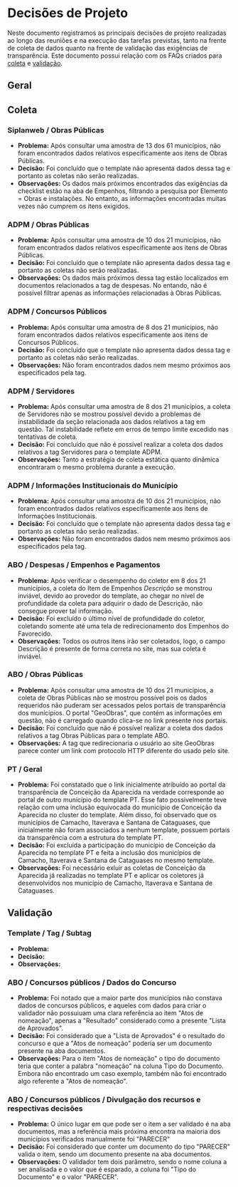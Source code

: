 # Decisões de Projeto

Neste documento registramos as principais decisões de projeto realizadas ao longo das reuniões e na execução das tarefas previstas, tanto na frente de coleta de dados quanto na frente de validação das exigências de transparência. Este documento possui relação com os FAQs criados para [coleta](<FAQ - Coletas.md>) e [validação](<FAQ - Validação.md>).

## Geral

## Coleta
### Siplanweb / Obras Públicas
* **Problema:** Após consultar uma amostra de 13 dos 61 municípios, não foram encontrados dados relativos especificamente aos itens de Obras Públicas.
* **Decisão:** Foi concluído que o template não apresenta dados dessa tag e portanto as coletas não serão realizadas.
* **Observações:** Os dados mais próximos encontrados das exigências da checklist estão na aba de Empenhos, filtrando a pesquisa por Elemento = Obras e instalações. No entanto, as informações encontradas muitas vezes não cumprem os itens exigidos.

### ADPM / Obras Públicas
* **Problema:** Após consultar uma amostra de 10 dos 21 municípios, não foram encontrados dados relativos especificamente aos itens de Obras Públicas.
* **Decisão:** Foi concluído que o template não apresenta dados dessa tag e portanto as coletas não serão realizadas.
* **Observações:** Os dados mais próximos dessa tag estão localizados em documentos relacionados a tag de despesas. No entando, não é possível filtrar apenas as informações relacionadas à Obras Públicas.

### ADPM / Concursos Públicos
* **Problema:** Após consultar uma amostra de 8 dos 21 municípios, não foram encontrados dados relativos especificamente aos itens de Concursos Públicos.
* **Decisão:** Foi concluído que o template não apresenta dados dessa tag e portanto as coletas não serão realizadas.
* **Observações:** Não foram encontrados dados nem mesmo próximos aos especificados pela tag.

### ADPM / Servidores
* **Problema:** Após consultar uma amostra de 8 dos 21 municípios, a coleta de Servidores não se mostrou possível devido a problemas de instabilidade da seção relacionada aos dados relativos a tag em questão. Tal instabilidade reflete em erros de tempo limite excedido nas tentativas de coleta.
* **Decisão:** Foi concluído que não é possível realizar a coleta dos dados relativos a tag Servidores para o template ADPM.
* **Observações:** Tanto a estratégia de coleta estática quanto dinâmica encontraram o mesmo problema durante a execução.

### ADPM / Informações Institucionais do Município
* **Problema:** Após consultar uma amostra de 10 dos 21 municípios, não foram encontrados dados relativos especificamente aos itens de Informações Institucionais.
* **Decisão:** Foi concluído que o template não apresenta dados dessa tag e portanto as coletas não serão realizadas.
* **Observações:** Não foram encontrados dados nem mesmo próximos aos especificados pela tag.

### ABO / Despesas / Empenhos e Pagamentos
* **Problema:** Após verificar o desempenho do coletor em 8 dos 21 municípios, a coleta do Item de Empenhos *Descrição* se monstrou inviável, devido ao provedor do template, ao chegar no nível de profundidade da coleta para adquirir o dado de Descrição, não consegue prover tal informação.
* **Decisão:** Foi excluído o último nível de profundidade do coletor, coletando somente até uma tela de redirecionamento dos Empenhos do Favorecido.
* **Observações:** Todos os outros itens irão ser coletados, logo, o campo Descrição é presente de forma correta no site, mas sua coleta é inviável.

### ABO / Obras Públicas
* **Problema:** Após consultar uma amostra de 10 dos 21 municípios, a coleta de Obras Públicas não se mostrou possível pois os dados requeridos não puderam ser acessados pelos portais de transparência dos municípios. O portal "GeoObras", que contém as informações em questão, não é carregado quando clica-se no link presente nos portais.
* **Decisão:** Foi concluído que não é possível realizar a coleta dos dados relativos a tag Obras Públicas para o template ABO.
* **Observações:** A tag <a> que redirecionaria o usuário ao site GeoObras parece conter um link com protocolo HTTP diferente do usado pelo site.

### PT / Geral
* **Problema:** Foi constatado que o link inicialmente atribuído ao portal da transparência de Conceição da Aparecida na verdade corresponde ao portal de outro município do template PT. Esse fato possivelmente teve relação com uma inclusão equivocada do município de Conceição da Aparecida no cluster do template. Além disso, foi observado que os municípios de Camacho, Itaverava e Santana de Cataguases, que inicialmente não foram associados a nenhum template, possuem portais da transparência com a estrutura do template PT.
* **Decisão:** Foi excluída a participação do município de Conceição da Aparecida no template PT e feita a inclusão dos municípios de Camacho, Itaverava e Santana de Cataguases no mesmo template.
* **Observações:** Foi necessário exluir as coletas de Conceição da Aparecida já realizadas no template PT e aplicar os coletores já desenvolvidos nos município de Camacho, Itaverava e Santana de Cataguases.

## Validação
### Template / Tag / Subtag
* **Problema:**
* **Decisão:** 
* **Observações:**
  
### ABO / Concursos públicos / Dados do Concurso
* **Problema:** Foi notado que a maior parte dos municípios não constava dados de concursos públicos, e aqueles com dados para criar o validador não possuiuam uma clara referência ao item "Atos de nomeação", apenas a "Resultado" considerado como a presente "Lista de Aprovados".
* **Decisão:** Foi considerado que a "Lista de Aprovados" é o resultado do concurso e que a "Atos de nomeação" poderia ser um documento presente na aba documentos.
* **Observações:** Para o item "Atos de nomeação" o tipo do documento teria que conter a palabra "nomeação" na coluna Tipo do Documento. Embora não encontrado um caso exemplo, também não foi encontrado algo referente a "Atos de nomeação".
  
### ABO / Concursos públicos / Divulgação dos recursos e respectivas decisões	
* **Problema:** O único lugar em que pode ser o item a ser validado é na aba documentos, mas a referência mais próxima encontra na maioria dos municípios verificados manualmente foi "PARECER"
* **Decisão:** Foi considerado que conter um documento do tipo "PARECER" valida o item, sendo um documento presente na aba documentos.
* **Observações:** O validador tem dois parâmetro, sendo o nome coluna a ser analisada e o valor que é esparado, a coluna foi "Tipo do Documento" e o valor "PARECER".
  
  
  
  
